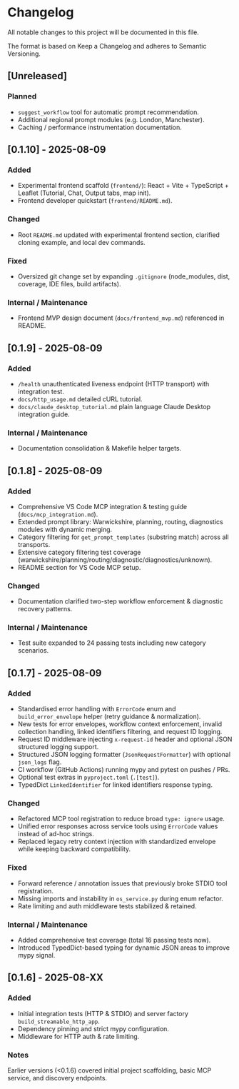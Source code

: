 # Changelog

All notable changes to this project will be documented in this file.

The format is based on Keep a Changelog and adheres to Semantic Versioning.

## [Unreleased]
### Planned
- `suggest_workflow` tool for automatic prompt recommendation.
- Additional regional prompt modules (e.g. London, Manchester).
- Caching / performance instrumentation documentation.

## [0.1.10] - 2025-08-09
### Added
- Experimental frontend scaffold (`frontend/`): React + Vite + TypeScript + Leaflet (Tutorial, Chat, Output tabs, map init).
- Frontend developer quickstart (`frontend/README.md`).
### Changed
- Root `README.md` updated with experimental frontend section, clarified cloning example, and local dev commands.
### Fixed
- Oversized git change set by expanding `.gitignore` (node_modules, dist, coverage, IDE files, build artifacts).
### Internal / Maintenance
- Frontend MVP design document (`docs/frontend_mvp.md`) referenced in README.

## [0.1.9] - 2025-08-09
### Added
- `/health` unauthenticated liveness endpoint (HTTP transport) with integration test.
- `docs/http_usage.md` detailed cURL tutorial.
- `docs/claude_desktop_tutorial.md` plain language Claude Desktop integration guide.
### Internal / Maintenance
- Documentation consolidation & Makefile helper targets.

## [0.1.8] - 2025-08-09
### Added
- Comprehensive VS Code MCP integration & testing guide (`docs/mcp_integration.md`).
- Extended prompt library: Warwickshire, planning, routing, diagnostics modules with dynamic merging.
- Category filtering for `get_prompt_templates` (substring match) across all transports.
- Extensive category filtering test coverage (warwickshire/planning/routing/diagnostic/diagnostics/unknown).
- README section for VS Code MCP setup.

### Changed
- Documentation clarified two-step workflow enforcement & diagnostic recovery patterns.

### Internal / Maintenance
- Test suite expanded to 24 passing tests including new category scenarios.

## [0.1.7] - 2025-08-09
### Added
- Standardised error handling with `ErrorCode` enum and `build_error_envelope` helper (retry guidance & normalization).
- New tests for error envelopes, workflow context enforcement, invalid collection handling, linked identifiers filtering, and request ID logging.
- Request ID middleware injecting `x-request-id` header and optional JSON structured logging support.
- Structured JSON logging formatter (`JsonRequestFormatter`) with optional `json_logs` flag.
- CI workflow (GitHub Actions) running mypy and pytest on pushes / PRs.
- Optional test extras in `pyproject.toml` (`.[test]`).
- TypedDict `LinkedIdentifier` for linked identifiers response typing.

### Changed
- Refactored MCP tool registration to reduce broad `type: ignore` usage.
- Unified error responses across service tools using `ErrorCode` values instead of ad-hoc strings.
- Replaced legacy retry context injection with standardized envelope while keeping backward compatibility.

### Fixed
- Forward reference / annotation issues that previously broke STDIO tool registration.
- Missing imports and instability in `os_service.py` during enum refactor.
- Rate limiting and auth middleware tests stabilized & retained.

### Internal / Maintenance
- Added comprehensive test coverage (total 16 passing tests now).
- Introduced TypedDict-based typing for dynamic JSON areas to improve mypy signal.

## [0.1.6] - 2025-08-XX
### Added
- Initial integration tests (HTTP & STDIO) and server factory `build_streamable_http_app`.
- Dependency pinning and strict mypy configuration.
- Middleware for HTTP auth & rate limiting.

### Notes
Earlier versions (<0.1.6) covered initial project scaffolding, basic MCP service, and discovery endpoints.

